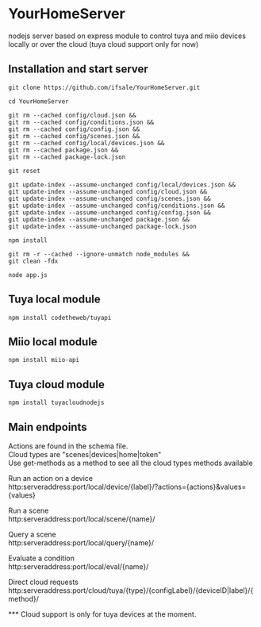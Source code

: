 # YourHomeServer

nodejs server based on express module to control tuya and miio devices locally or over the cloud (tuya cloud support only for now)

## Installation and start server

```
git clone https://github.com/ifsale/YourHomeServer.git

cd YourHomeServer

git rm --cached config/cloud.json &&
git rm --cached config/conditions.json &&
git rm --cached config/config.json &&
git rm --cached config/scenes.json &&
git rm --cached config/local/devices.json &&
git rm --cached package.json &&
git rm --cached package-lock.json

git reset

git update-index --assume-unchanged config/local/devices.json &&
git update-index --assume-unchanged config/cloud.json &&
git update-index --assume-unchanged config/scenes.json &&
git update-index --assume-unchanged config/conditions.json &&
git update-index --assume-unchanged config/config.json &&
git update-index --assume-unchanged package.json &&
git update-index --assume-unchanged package-lock.json

npm install

git rm -r --cached --ignore-unmatch node_modules &&
git clean -fdx

node app.js

```

## Tuya local module

```
npm install codetheweb/tuyapi
```

## Miio local module

```
npm install miio-api
```

## Tuya cloud module

```
npm install tuyacloudnodejs
```

## Main endpoints

Actions are found in the schema file.\
Cloud types are "scenes|devices|home|token"\
Use get-methods as a method to see all the cloud types methods available

Run an action on a device\
http:serveraddress:port/local/device/{label}/?actions={actions}&values={values}

Run a scene\
http:serveraddress:port/local/scene/{name}/

Query a scene\
http:serveraddress:port/local/query/{name}/

Evaluate a condition\
http:serveraddress:port/local/eval/{name}/

Direct cloud requests\
http:serveraddress:port/cloud/tuya/{type}/{configLabel}/{deviceID|label}/{method}/



*** Cloud support is only for tuya devices at the moment.
